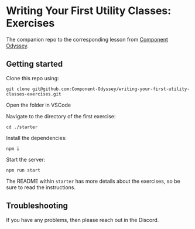 # Writing Your First Utility Classes: Exercises

The companion repo to the corresponding lesson from [Component Odyssey](https://component-odyssey.com).

## Getting started

Clone this repo using:

`git clone git@github.com:Component-Odyssey/writing-your-first-utility-classes-exercises.git`

Open the folder in VSCode

Navigate to the directory of the first exercise:

`cd ./starter`

Install the dependencies:

`npm i`

Start the server:

`npm run start`

The README within `starter` has more details about the exercises, so be sure to read the instructions.

## Troubleshooting

If you have any problems, then please reach out in the Discord.
